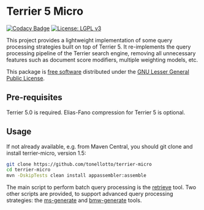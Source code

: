 # Terrier 5 Micro 

[![Codacy Badge](https://api.codacy.com/project/badge/Grade/be331c1b98ca42b588db6115c548df07)](https://www.codacy.com?utm_source=github.com&amp;utm_medium=referral&amp;utm_content=tonellotto/terrier-micro&amp;utm_campaign=Badge_Grade)
[![License: LGPL v3](https://img.shields.io/badge/License-LGPL%20v3-blue.svg)](https://www.gnu.org/licenses/lgpl-3.0)

This project provides a lightweight implementation of some query processing strategies built on top of Terrier 5. It re-implements the query processing pipeline of the Terrier search engine, removing all unnecessary features such as document score modifiers, multiple weighting models, etc.

This package is [free software](http://www.gnu.org/philosophy/free-sw.html) distributed under the [GNU Lesser General Public License](http://www.gnu.org/copyleft/lesser.html).

## Pre-requisites

Terrier 5.0 is required.
Elias-Fano compression for Terrier 5 is optional.

## Usage

If not already available, e.g. from Maven Central, you should git clone and install terrier-micro, version 1.5:

```bash
git clone https://github.com/tonellotto/terrier-micro
cd terrier-micro
mvn -DskipTests clean install appassembler:assemble
```

The main script to perform batch query processing is the [retrieve](./docs/retrieve.md) tool.
Two other scripts are provided, to support advanced query processing strategies: the [ms-generate](./docs/ms-gen.md) and [bmw-generate](./docs/bmw-gen.md) tools.

